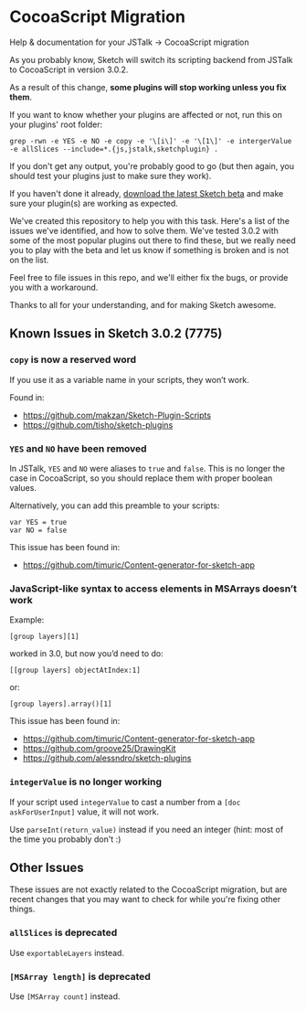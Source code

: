 CocoaScript Migration
=====================

Help &amp; documentation for your JSTalk → CocoaScript migration

As you probably know, Sketch will switch its scripting backend from JSTalk to CocoaScript in version 3.0.2.

As a result of this change, **some plugins will stop working unless you fix them**.

If you want to know whether your plugins are affected or not, run this on your plugins' root folder:

    grep -rwn -e YES -e NO -e copy -e '\[i\]' -e '\[1\]' -e intergerValue -e allSlices --include=*.{js,jstalk,sketchplugin} .

If you don't get any output, you're probably good to go (but then again, you should test your plugins just to make sure they work).

If you haven't done it already, [download the latest Sketch beta](http://bohemiancoding.com/sketch/beta/) and make sure your plugin(s) are working as expected.

We've created this repository to help you with this task. Here's a list of the issues we've identified, and how to solve them. We've tested 3.0.2 with some of the most popular plugins out there to find these, but we really need you to play with the beta and let us know if something is broken and is not on the list.

Feel free to file issues in this repo, and we'll either fix the bugs, or provide you with a workaround.

Thanks to all for your understanding, and for making Sketch awesome.


## Known Issues in Sketch 3.0.2 (7775)

### `copy` is now a reserved word

If you use it as a variable name in your scripts, they won’t work.

Found in:

- <https://github.com/makzan/Sketch-Plugin-Scripts>
- <https://github.com/tisho/sketch-plugins>

### `YES` and `NO` have been removed

In JSTalk, `YES` and `NO` were aliases to `true` and `false`. This is no longer the case in CocoaScript, so you should replace them with proper boolean values.

Alternatively, you can add this preamble to your scripts:

    var YES = true
    var NO = false

This issue has been found in:

- <https://github.com/timuric/Content-generator-for-sketch-app>

### JavaScript-like syntax to access elements in MSArrays doesn’t work

Example:

    [group layers][1]

worked in 3.0, but now you’d need to do:

    [[group layers] objectAtIndex:1]

or:

    [group layers].array()[1]

This issue has been found in:

- <https://github.com/timuric/Content-generator-for-sketch-app>
- <https://github.com/groove25/DrawingKit>
- <https://github.com/alessndro/sketch-plugins>

### `integerValue` is no longer working

If your script used `integerValue` to cast a number from a `[doc askForUserInput]` value, it will not work.

Use `parseInt(return_value)` instead if you need an integer (hint: most of the time you probably don't :)


## Other Issues

These issues are not exactly related to the CocoaScript migration, but are recent changes that you may want to check for while you're fixing other things.


### `allSlices` is deprecated

Use `exportableLayers` instead.

### `[MSArray length]` is deprecated

Use `[MSArray count]` instead.
